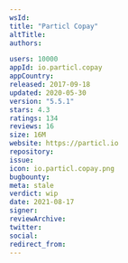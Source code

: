 ```yaml
---
wsId: 
title: "Particl Copay"
altTitle: 
authors:

users: 10000
appId: io.particl.copay
appCountry: 
released: 2017-09-18
updated: 2020-05-30
version: "5.5.1"
stars: 4.3
ratings: 134
reviews: 16
size: 16M
website: https://particl.io
repository: 
issue: 
icon: io.particl.copay.png
bugbounty: 
meta: stale
verdict: wip
date: 2021-08-17
signer: 
reviewArchive:
twitter: 
social:
redirect_from:
---
```


